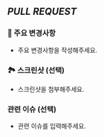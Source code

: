## <i>PULL REQUEST</i>

### 🔑 주요 변경사항
- 주요 변경사항을 작성해주세요.

### 🏞 스크린샷 (선택)
- 스크린샷을 첨부해주세요.

### 관련 이슈 (선택)
- 관련 이슈를 입력해주세요.